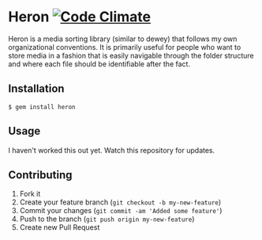 # Heron [![Code Climate](https://codeclimate.com/badge.png)](https://codeclimate.com/github/requnix/heron)

Heron is a media sorting library (similar to dewey) that follows my own 
organizational conventions. It is primarily useful for people who want to 
store media in a fashion that is easily navigable through the folder structure 
and where each file should be identifiable after the fact.

## Installation

    $ gem install heron

## Usage

I haven't worked this out yet. Watch this repository for updates.

## Contributing

1. Fork it
2. Create your feature branch (`git checkout -b my-new-feature`)
3. Commit your changes (`git commit -am 'Added some feature'`)
4. Push to the branch (`git push origin my-new-feature`)
5. Create new Pull Request
